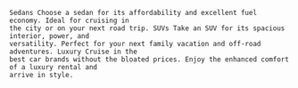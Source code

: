     Sedans Choose a sedan for its affordability and excellent fuel economy. Ideal for cruising in
    the city or on your next road trip. SUVs Take an SUV for its spacious interior, power, and
    versatility. Perfect for your next family vacation and off-road adventures. Luxury Cruise in the
    best car brands without the bloated prices. Enjoy the enhanced comfort of a luxury rental and
    arrive in style.
